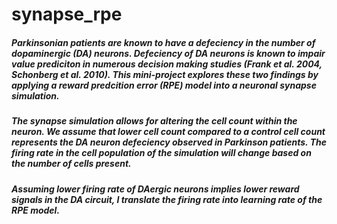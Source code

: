 # synapse_rpe
##### Parkinsonian patients are known to have a defeciency in the number of dopaminergic (DA) neurons. Defeciency of DA neurons is known to impair value prediciton in numerous decision making studies (Frank et al. 2004, Schonberg et al. 2010). This mini-project explores these two findings by applying a reward predcition error (RPE) model into a neuronal synapse simulation.
##### The synapse simulation allows for altering the cell count within the neuron. We assume that lower cell count compared to a control cell count represents the DA neuron defeciency observed in Parkinson patients. The firing rate in the cell population of the simulation will change based on the number of cells present.
##### Assuming lower firing rate of DAergic neurons implies lower reward signals in the DA circuit, I translate the firing rate into learning rate of the RPE model.
